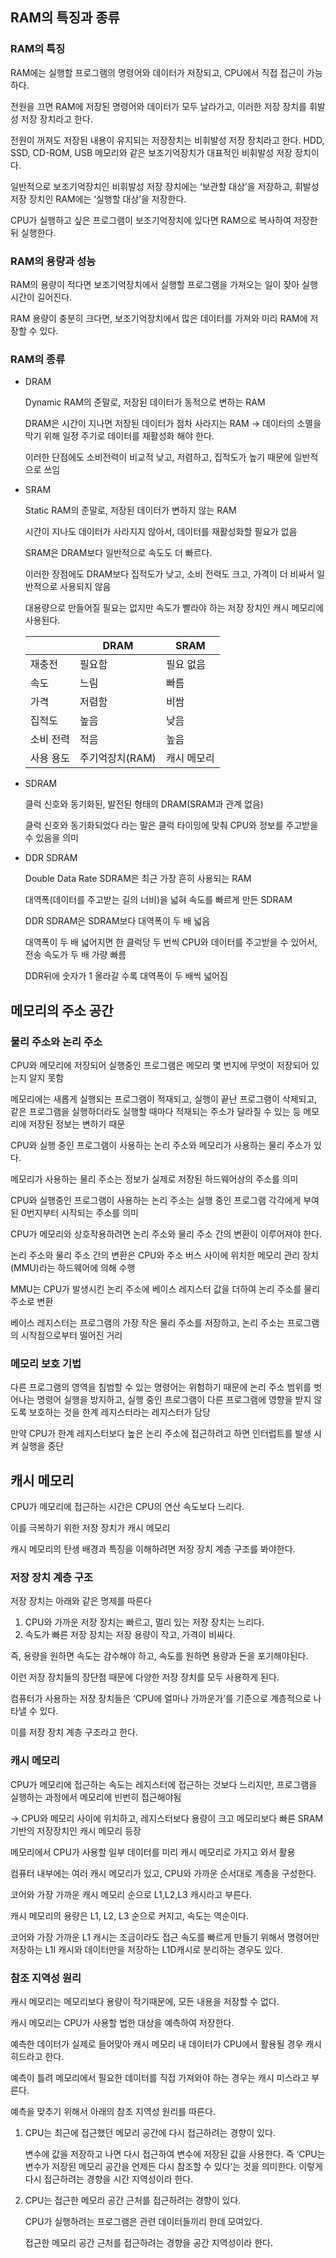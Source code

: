 ## RAM의 특징과 종류

### RAM의 특징

RAM에는 실행할 프로그램의 명령어와 데이터가 저장되고, CPU에서 직접 접근이 가능하다.

전원을 끄면 RAM에 저장된 명령어와 데이터가 모두 날라가고, 이러한 저장 장치를 휘발성 저장 장치라고 한다.

전원이 꺼져도 저장된 내용이 유지되는 저장장치는 비휘발성 저장 장치라고 한다. HDD, SSD, CD-ROM, USB 메모리와 같은 보조기억장치가 대표적인 비휘발성 저장 장치이다.

일반적으로 보조기억장치인 비휘발성 저장 장치에는 ‘보관할 대상’을 저장하고, 휘발성 저장 장치인 RAM에는 ‘실행할 대상’을 저장한다.

CPU가 실행하고 싶은 프로그램이 보조기억장치에 있다면 RAM으로 복사하여 저장한 뒤 실행한다.

### RAM의 용량과 성능

RAM의 용량이 적다면 보조기억장치에서 실행할 프로그램을 가져오는 일이 잦아 실행 시간이 길어진다.

RAM 용량이 충분히 크다면, 보조기억장치에서 많은 데이터를 가져와 미리 RAM에 저장할 수 있다.

### RAM의 종류

- DRAM
    
    Dynamic RAM의 준말로, 저장된 데이터가 동적으로 변하는 RAM
    
    DRAM은 시간이 지나면 저장된 데이터가 점차 사라지는 RAM
    → 데이터의 소멸을 막기 위해 일정 주기로 데이터를 재활성화 해야 한다.
    
    이러한 단점에도 소비전력이 비교적 낮고, 저렴하고, 집적도가 높기 때문에 일반적으로 쓰임
    
- SRAM
    
    Static RAM의 준말로, 저장된 데이터가 변하지 않는 RAM
    
    시간이 지나도 데이터가 사라지지 않아서, 데이터를 재활성화할 필요가 없음
    
    SRAM은 DRAM보다 일반적으로 속도도 더 빠르다.
    
    이러한 장점에도 DRAM보다 집적도가 낮고, 소비 전력도 크고, 가격이 더 비싸서 일반적으로 사용되지 않음
    
    대용량으로 만들어질 필요는 없지만 속도가 빨라야 하는 저장 장치인 캐시 메모리에 사용된다.
    
    |  | DRAM | SRAM |
    | --- | --- | --- |
    | 재충전 | 필요함 | 필요 없음 |
    | 속도 | 느림 | 빠름 |
    | 가격 | 저렴함 | 비쌈 |
    | 집적도 | 높음 | 낮음 |
    | 소비 전력 | 적음 | 높음 |
    | 사용 용도 | 주기억장치(RAM) | 캐시 메모리 |
- SDRAM
    
    클럭  신호와 동기화된, 발전된 형태의 DRAM(SRAM과 관계 없음)
    
    클럭 신호와 동기화되었다 라는 말은 클럭 타이밍에 맞춰 CPU와 정보를 주고받을 수 있음을 의미
    
- DDR SDRAM
    
    Double Data Rate SDRAM은 최근 가장 흔히 사용되는 RAM
    
    대역폭(데이터를 주고받는 길의 너비)을 넓혀 속도를 빠르게 만든 SDRAM
    
    DDR SDRAM은 SDRAM보다 대역폭이 두 배 넓음
    
    대역폭이 두 배 넓어지면 한 클럭당 두 번씩 CPU와 데이터를 주고받을 수 있어서, 전송 속도가 두 배 가량 빠름
    
    DDR뒤에 숫자가 1 올라갈 수록 대역폭이 두 배씩 넓어짐
    

## 메모리의 주소 공간

### 물리 주소와 논리 주소

CPU와 메모리에 저장되어 실행중인 프로그램은 메모리 몇 번지에 무엇이 저장되어 있는지 알지 못함

메모리에는 새롭게 실행되는 프로그램이 적재되고, 실행이 끝난 프로그램이 삭제되고, 같은 프로그램을 실행하더라도 실행할 때마다 적재되는 주소가 달라질 수 있는 등 메모리에 저장된 정보는 변하기 때문

CPU와 실행 중인 프로그램이 사용하는 논리 주소와 메모리가 사용하는 물리 주소가 있다.

메모리가 사용하는 물리 주소는 정보가 실제로 저장된 하드웨어상의 주소를 의미

CPU와 실행중인 프로그램이 사용하는 논리 주소는 실행 중인 프로그램 각각에게 부여된 0번지부터 시작되는 주소를 의미

CPU가 메모리와 상호작용하려면 논리 주소와 물리 주소 간의 변환이 이루어져야 한다.

논리 주소와 물리 주소 간의 변환은 CPU와 주소 버스 사이에 위치한 메모리 관리 장치(MMU)라는 하드웨어에 의해 수행

MMU는 CPU가 발생시킨 논리 주소에 베이스 레지스터 값을 더하여 논리 주소를 물리 주소로 변환

베이스 레지스터는 프로그램의 가장 작은 물리 주소를 저장하고, 논리 주소는 프로그램의 시작점으로부터 떨어진 거리


### 메모리 보호 기법

다른 프로그램의 영역을 침범할 수 있는 명령어는 위험하기 때문에 논리 주소 범위를 벗어나는 명령어 실행을 방지하고, 실행 중인 프로그램이 다른 프로그램에 영향을 받지 않도록 보호하는 것을 한계 레지스터라는 레지스터가 담당

만약 CPU가 한계 레지스터보다 높은 논리 주소에 접근하려고 하면 인터럽트를 발생 시켜 실행을 중단


## 캐시 메모리

CPU가 메모리에 접근하는 시간은 CPU의 연산 속도보다 느리다.

이를 극복하기 위한 저장 장치가 캐시 메모리

캐시 메모리의 탄생 배경과 특징을 이해하려면 저장 장치 계층 구조를 봐야한다.

### 저장 장치 계층 구조

저장 장치는 아래와 같은 명제를 따른다 

1. CPU와 가까운 저장 장치는 빠르고, 멀리 있는 저장 장치는 느리다.
2. 속도가 빠른 저장 장치는 저장 용량이 작고, 가격이 비싸다.

즉, 용량을 원하면 속도는 감수해야 하고, 속도를 원하면 용량과 돈을 포기해야된다.

이런 저장 장치들의 장단점 때문에 다양한 저장 장치를 모두 사용하게 된다.

컴퓨터가 사용하는 저장 장치들은 ‘CPU에 얼마나 가까운가’를 기준으로 계층적으로 나타낼 수 있다.

이를 저장 장치 계층 구조라고 한다.


### 캐시 메모리

CPU가 메모리에 접근하는 속도는 레지스터에 접근하는 것보다 느리지만, 프로그램을 실행하는 과정에서 메모리에 빈번히 접근해야됨

→ CPU와 메모리 사이에 위치하고, 레지스터보다 용량이 크고 메모리보다 빠른 SRAM 기반의 저장장치인 캐시 메모리 등장

메모리에서 CPU가 사용할 일부 데이터를 미리 캐시 메모리로 가지고 와서 활용

컴퓨터 내부에는 여러 캐시 메모리가 있고, CPU와 가까운 순서대로 계층을 구성한다.

코어와 가장 가까운 캐시 메모리 순으로 L1,L2,L3 캐시라고 부른다.

캐시 메모리의 용량은 L1, L2, L3 순으로 커지고, 속도는 역순이다.

코어와 가장 가까운 L1 캐시는 조금이라도 접근 속도를 빠르게 만들기 위해서 명령어만 저장하는 L1I 캐시와 데이터만을 저장하는 L1D캐시로 분리하는 경우도 있다.


### 참조 지역성 원리

캐시 메모리는 메모리보다 용량이 작기때문에, 모든 내용을 저장할 수 없다.

캐시 메모리는 CPU가 사용할 법한 대상을 예측하여 저장한다.

예측한 데이터가 실제로 들어맞아 캐시 메모리 내 데이터가 CPU에서 활용될 경우 캐시 히드라고 한다.

예측이 틀려 메모리에서 필요한 데이터를 직접 가져와야 하는 경우는 캐시 미스라고 부른다.

예측을 맞추기 위해서 아래의 참조 지역성 원리를 따른다.

1. CPU는 최근에 접근했던 메모리 공간에 다시 접근하려는 경향이 있다.
    
    변수에 값을 저장하고 나면 다시 접근하여 변수에 저장된 값을 사용한다. 즉 ‘CPU는 변수가 저장된 메모리 공간을 언제든 다시 참조할 수 있다’는 것을 의미한다. 이렇게 다시 접근하려는 경향을 시간 지역성이라 한다.
    
2. CPU는 접근한 메모리 공간 근처를 접근하려는 경향이 있다.
    
    CPU가 실행하려는 프로그램은 관련 데이터들끼리 한데 모여있다.
    
    접근한 메모리 공간 근처를 접근하려는 경향을 공간 지역성이라 한다.
